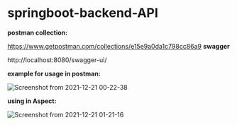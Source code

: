 # springboot-backend-API
 
**postman collection:**

https://www.getpostman.com/collections/e15e9a0da1c798cc86a9
**swagger**

http://localhost:8080/swagger-ui/


**example for usage in postman:**

![Screenshot from 2021-12-21 00-22-38](https://user-images.githubusercontent.com/57904037/146845330-14bc0c3a-bd81-4222-bc52-607e48fa8013.png)



**using in Aspect:**

![Screenshot from 2021-12-21 01-21-16](https://user-images.githubusercontent.com/57904037/146845680-bd8d5218-afe7-4af2-94ba-826dd0edfdd3.png)
